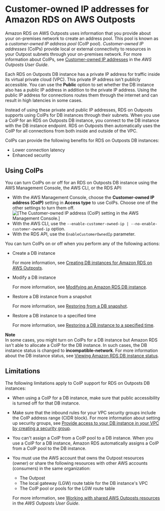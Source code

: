 # Customer\-owned IP addresses for Amazon RDS on AWS Outposts<a name="rds-on-outposts.coip"></a>

Amazon RDS on AWS Outposts uses information that you provide about your on\-premises network to create an address pool\. This pool is known as a *customer\-owned IP address pool* \(CoIP pool\)\. *Customer\-owned IP addresses* \(CoIPs\) provide local or external connectivity to resources in your Outpost subnets through your on\-premises network\. For more information about CoIPs, see   [Customer\-owned IP addresses](https://docs.aws.amazon.com/outposts/latest/userguide/routing.html#ip-addressing) in the *AWS Outposts User Guide*\.

Each RDS on Outposts DB instance has a private IP address for traffic inside its virtual private cloud \(VPC\)\. This private IP address isn't publicly accessible\. You can use the **Public** option to set whether the DB instance also has a public IP address in addition to the private IP address\. Using the public IP address for connections routes them through the internet and can result in high latencies in some cases\.

Instead of using these private and public IP addresses, RDS on Outposts supports using CoIPs for DB instances through their subnets\. When you use a CoIP for an RDS on Outposts DB instance, you connect to the DB instance with the DB instance endpoint\. RDS on Outposts then automatically uses the CoIP for all connections from both inside and outside of the VPC\.

CoIPs can provide the following benefits for RDS on Outposts DB instances:
+ Lower connection latency
+ Enhanced security

## Using CoIPs<a name="rds-on-outposts.coip.using"></a>

You can turn CoIPs on or off for an RDS on Outposts DB instance using the AWS Management Console, the AWS CLI, or the RDS API:
+ With the AWS Management Console, choose the **Customer\-owned IP address \(CoIP\)** setting in **Access type** to use CoIPs\. Choose one of the other settings to turn them off\.  
![\[The Customer-owned IP address (CoIP) setting in the AWS Management Console.\]](http://docs.aws.amazon.com/AmazonRDS/latest/UserGuide/images/outpost-coip.png)
+ With the AWS CLI, use the `--enable-customer-owned-ip | --no-enable-customer-owned-ip` option\.
+ With the RDS API, use the `EnableCustomerOwnedIp` parameter\.

You can turn CoIPs on or off when you perform any of the following actions:
+ Create a DB instance

  For more information, see [Creating DB instances for Amazon RDS on AWS Outposts](rds-on-outposts.creating.md)\.
+ Modify a DB instance

  For more information, see [Modifying an Amazon RDS DB instance](Overview.DBInstance.Modifying.md)\.
+ Restore a DB instance from a snapshot

  For more information, see [Restoring from a DB snapshot](USER_RestoreFromSnapshot.md)\.
+ Restore a DB instance to a specified time

  For more information, see [Restoring a DB instance to a specified time](USER_PIT.md)\.

**Note**  
In some cases, you might turn on CoIPs for a DB instance but Amazon RDS isn't able to allocate a CoIP for the DB instance\. In such cases, the DB instance status is changed to **incompatible\-network**\. For more information about the DB instance status, see [Viewing Amazon RDS DB instance status](accessing-monitoring.md#Overview.DBInstance.Status)\.

## Limitations<a name="rds-on-outposts.coip.limits"></a>

The following limitations apply to CoIP support for RDS on Outposts DB instances:
+ When using a CoIP for a DB instance, make sure that public accessibility is turned off for that DB instance\.
+ Make sure that the inbound rules for your VPC security groups include the CoIP address range \(CIDR block\)\. For more information about setting up security groups, see [Provide access to your DB instance in your VPC by creating a security group](CHAP_SettingUp.md#CHAP_SettingUp.SecurityGroup)\.
+ You can't assign a CoIP from a CoIP pool to a DB instance\. When you use a CoIP for a DB instance, Amazon RDS automatically assigns a CoIP from a CoIP pool to the DB instance\.
+ You must use the AWS account that owns the Outpost resources \(owner\) or share the following resources with other AWS accounts \(consumers\) in the same organization:
  + The Outpost
  + The local gateway \(LGW\) route table for the DB instance's VPC
  + The CoIP pool or pools for the LGW route table

  For more information, see [ Working with shared AWS Outposts resources](https://docs.aws.amazon.com/outposts/latest/userguide/sharing-outposts.html) in the *AWS Outposts User Guide*\.